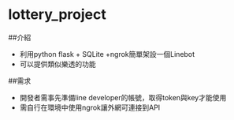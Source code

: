 # lottery_project
 
##介紹
- 利用python flask + SQLite +ngrok簡單架設一個Linebot
- 可以提供類似樂透的功能

##需求
- 開發者需事先準備line developer的帳號，取得token與key才能使用
- 需自行在環境中使用ngrok讓外網可連接到API
